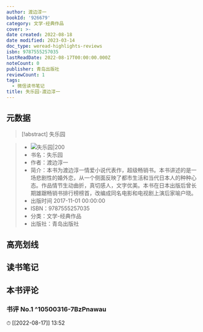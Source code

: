 ```yaml
---
author: 渡边淳一
bookId: '926679'
category: 文学-经典作品
cover: >-
date created: 2022-08-18
date modified: 2023-03-14
doc_type: weread-highlights-reviews
isbn: 9787555257035
lastReadDate: 2022-08-17T00:00:00.000Z
noteCount: 0
publisher: 青岛出版社
reviewCount: 1
tags:
  - 微信读书笔记
title: 失乐园-渡边淳一
---
```


## 元数据

>[!abstract] 失乐园

> - ![失乐园|200](https://wfqqreader-1252317822.image.myqcloud.com/cover/679/926679/t7_926679.jpg)
> - 书名：失乐园
> - 作者：渡边淳一
> - 简介：本书为渡边淳一情爱小说代表作，超级畅销书。本书讲述的是一场悲剧性的婚外恋，从一个侧面反映了都市生活和当代日本人的种种心态。作品情节生动曲折，真切感人，文字优美。本书在日本出版后曾长期雄踞畅销书排行榜榜首，改编成同名电影和电视剧上演后家喻户晓。
> - 出版时间 2017-11-01 00:00:00
> - ISBN：9787555257035
> - 分类：文学-经典作品
> - 出版社：青岛出版社

## 高亮划线

## 读书笔记

## 本书评论

### 书评 No.1 ^10500316-7BzPnawau

⏱ [[2022-08-17]] 13:52
